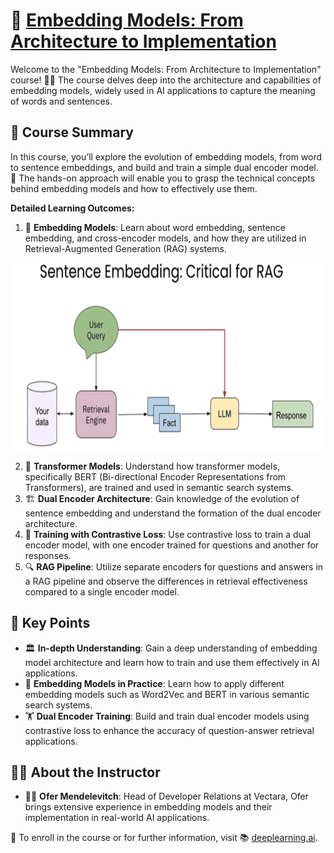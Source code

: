 # 🧠 [Embedding Models: From Architecture to Implementation](https://www.deeplearning.ai/short-courses/embedding-models-from-architecture-to-implementation/)

Welcome to the "Embedding Models: From Architecture to Implementation" course! 🧑‍🏫 The course delves deep into the architecture and capabilities of embedding models, widely used in AI applications to capture the meaning of words and sentences.

## 📘 Course Summary
In this course, you’ll explore the evolution of embedding models, from word to sentence embeddings, and build and train a simple dual encoder model. 🧠 The hands-on approach will enable you to grasp the technical concepts behind embedding models and how to effectively use them.

**Detailed Learning Outcomes:**
1. 🧩 **Embedding Models**: Learn about word embedding, sentence embedding, and cross-encoder models, and how they are utilized in Retrieval-Augmented Generation (RAG) systems.

<p align="center">
<img src="images/l1_1.png" height="300"> 
</p>

2. 🧠 **Transformer Models**: Understand how transformer models, specifically BERT (Bi-directional Encoder Representations from Transformers), are trained and used in semantic search systems.
3. 🏗️ **Dual Encoder Architecture**: Gain knowledge of the evolution of sentence embedding and understand the formation of the dual encoder architecture.
4. 🔧 **Training with Contrastive Loss**: Use contrastive loss to train a dual encoder model, with one encoder trained for questions and another for responses.
5. 🔍 **RAG Pipeline**: Utilize separate encoders for questions and answers in a RAG pipeline and observe the differences in retrieval effectiveness compared to a single encoder model.

## 🔑 Key Points
- 🏛️ **In-depth Understanding**: Gain a deep understanding of embedding model architecture and learn how to train and use them effectively in AI applications.
- 🧩 **Embedding Models in Practice**: Learn how to apply different embedding models such as Word2Vec and BERT in various semantic search systems.
- 🏋️ **Dual Encoder Training**: Build and train dual encoder models using contrastive loss to enhance the accuracy of question-answer retrieval applications.

## 👩‍🏫 About the Instructor
- 👨‍🏫 **Ofer Mendelevitch**: Head of Developer Relations at Vectara, Ofer brings extensive experience in embedding models and their implementation in real-world AI applications.

🔗 To enroll in the course or for further information, visit 📚 [deeplearning.ai](https://www.deeplearning.ai/short-courses/).
